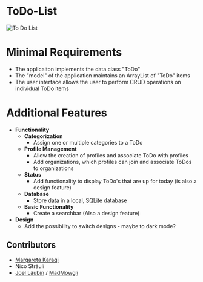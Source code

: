 # ToDo-List
![To Do List](https://images.unsplash.com/photo-1507925921958-8a62f3d1a50d?ixlib=rb-1.2.1&ixid=MnwxMjA3fDB8MHxwaG90by1wYWdlfHx8fGVufDB8fHx8&auto=format&fit=crop&w=1176&q=80)


# Minimal Requirements
- The applicaiton implements the data class "ToDo"
- The "model" of the application maintains an ArrayList of "ToDo" items
- The user interface allows the user to perform CRUD operations on individual ToDo items

# Additional Features
- **Functionality**
  - **Categorization**
    - Assign one or multiple categories to a ToDo
  - **Profile Management**
    - Allow the creation of profiles and associate ToDo with profiles
    - Add organizations, which profiles can join and associate ToDos to organizations
  - **Status**
    - Add functionality to display ToDo's that are up for today (is also a design feature)
  - **Database**
    - Store data in a local, [SQLite](https://www.sqlite.org/index.html) database
  - **Basic Functionality**
    - Create a searchbar (Also a design feature)
- **Design**
  - Add the possibility to switch designs - maybe to dark mode?

## Contributors
- [Margareta Karaqi](https://github.com/mkfhnw)
- Nico Sträuli
- [Joel Läubin](https://github.com/Joel-Laeubin) / [MadMowgli](https://github.com/MadMowgli/MadMowgli)
